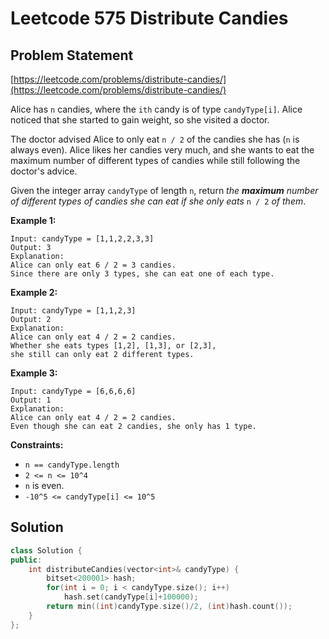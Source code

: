 # Leetcode 575 Distribute Candies

## Problem Statement

[https://leetcode.com/problems/distribute-candies/](https://leetcode.com/problems/distribute-candies/)

Alice has `n` candies, where the `ith` candy is of type `candyType[i]`. Alice noticed that she started to gain weight, so she visited a doctor.

The doctor advised Alice to only eat `n / 2` of the candies she has \(`n` is always even\). Alice likes her candies very much, and she wants to eat the maximum number of different types of candies while still following the doctor's advice.

Given the integer array `candyType` of length `n`, return _the **maximum** number of different types of candies she can eat if she only eats_ `n / 2` _of them_.

**Example 1:**

```text
Input: candyType = [1,1,2,2,3,3]
Output: 3
Explanation: 
Alice can only eat 6 / 2 = 3 candies. 
Since there are only 3 types, she can eat one of each type.
```

**Example 2:**

```text
Input: candyType = [1,1,2,3]
Output: 2
Explanation: 
Alice can only eat 4 / 2 = 2 candies. 
Whether she eats types [1,2], [1,3], or [2,3], 
she still can only eat 2 different types.
```

**Example 3:**

```text
Input: candyType = [6,6,6,6]
Output: 1
Explanation: 
Alice can only eat 4 / 2 = 2 candies.
Even though she can eat 2 candies, she only has 1 type.
```

**Constraints:**

* `n == candyType.length`
* `2 <= n <= 10^4`
* `n` is even.
* `-10^5 <= candyType[i] <= 10^5`

## Solution

```cpp
class Solution {
public:
    int distributeCandies(vector<int>& candyType) {
        bitset<200001> hash;
        for(int i = 0; i < candyType.size(); i++)
            hash.set(candyType[i]+100000);
        return min((int)candyType.size()/2, (int)hash.count());     
    }
};
```

